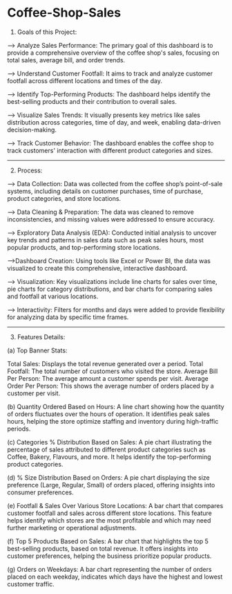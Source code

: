 # Coffee-Shop-Sales
1. Goals of this Project:

--> Analyze Sales Performance: The primary goal of this dashboard is to provide a comprehensive overview of the coffee shop's sales, focusing on total sales, average bill, and order trends.

--> Understand Customer Footfall: It aims to track and analyze customer footfall across different locations and times of the day.

--> Identify Top-Performing Products: The dashboard helps identify the best-selling products and their contribution to overall sales.

--> Visualize Sales Trends: It visually presents key metrics like sales distribution across categories, time of day, and week, enabling data-driven decision-making.

--> Track Customer Behavior: The dashboard enables the coffee shop to track customers' interaction with different product categories and sizes.

*********************************************************************************************************************************************************************************************************************

2. Process:

--> Data Collection: Data was collected from the coffee shop’s point-of-sale systems, including details on customer purchases, time of purchase, product categories, and store locations.

--> Data Cleaning & Preparation: The data was cleaned to remove inconsistencies, and missing values were addressed to ensure accuracy.

--> Exploratory Data Analysis (EDA): Conducted initial analysis to uncover key trends and patterns in sales data such as peak sales hours, most popular products, and top-performing store locations.

-->Dashboard Creation: Using tools like Excel or Power BI, the data was visualized to create this comprehensive, interactive dashboard.

--> Visualization: Key visualizations include line charts for sales over time, pie charts for category distributions, and bar charts for comparing sales and footfall at various locations.

--> Interactivity: Filters for months and days were added to provide flexibility for analyzing data by specific time frames.

*********************************************************************************************************************************************************************************************************************

3. Features Details:

(a) Top Banner Stats:

Total Sales: Displays the total revenue generated over a period.
Total Footfall: The total number of customers who visited the store.
Average Bill Per Person: The average amount a customer spends per visit.
Average Order Per Person: This shows the average number of orders placed by a customer per visit.

(b) Quantity Ordered Based on Hours: A line chart showing how the quantity of orders fluctuates over the hours of operation. It identifies peak sales hours, helping the store optimize staffing and inventory during high-traffic periods.

(c) Categories % Distribution Based on Sales: A pie chart illustrating the percentage of sales attributed to different product categories such as Coffee, Bakery, Flavours, and more. It helps identify the top-performing product categories.

(d) % Size Distribution Based on Orders: A pie chart displaying the size preference (Large, Regular, Small) of orders placed, offering insights into consumer preferences.

(e) Footfall & Sales Over Various Store Locations: A bar chart that compares customer footfall and sales across different store locations. This feature helps identify which stores are the most profitable and which may need further marketing or operational adjustments.

(f) Top 5 Products Based on Sales: A bar chart that highlights the top 5 best-selling products, based on total revenue. It offers insights into customer preferences, helping the business prioritize popular products.

(g) Orders on Weekdays: A bar chart representing the number of orders placed on each weekday, indicates which days have the highest and lowest customer traffic.
